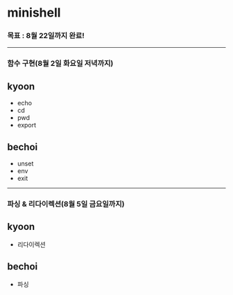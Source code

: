 # minishell

### 목표 : 8월 22일까지 완료!

-----
### 함수 구현(8월 2일 화요일 저녁까지)

## kyoon
- echo
- cd
- pwd
- export

## bechoi
- unset
- env
- exit


-----
### 파싱 & 리다이렉션(8월 5일 금요일까지)

## kyoon
- 리다이렉션

## bechoi
- 파싱
